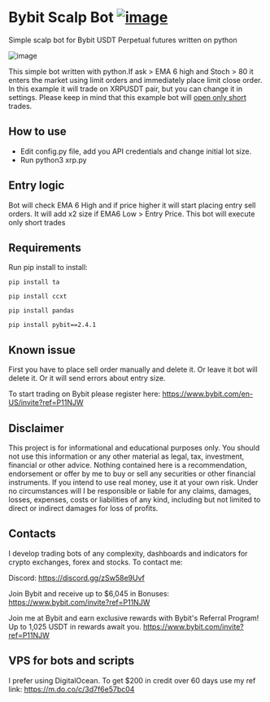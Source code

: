 # Bybit Scalp Bot <a href="https://github.com/ryu878/bybit_scalp_bot/blob/main/LICENSE.MD">![image](https://camo.githubusercontent.com/83d3746e5881c1867665223424263d8e604df233d0a11aae0813e0414d433943/68747470733a2f2f696d672e736869656c64732e696f2f62616467652f6c6963656e73652d4d49542d626c75652e737667)</a>
Simple scalp bot for Bybit USDT Perpetual futures written on python

![image](https://user-images.githubusercontent.com/81808867/166137110-5b729e9a-88a6-409e-8891-9e6fb205bd17.png)


This simple bot written with python.If ask > EMA 6 high and Stoch > 80 it enters the market using limit orders and immediately place limit close order. In this example it will trade on XRPUSDT pair, but you can change it in settings. Please keep in mind that this example bot will <u>open only short</u> trades.

## How to use
- Edit config.py file, add you API credentials and change initial lot size.
- Run python3 xrp.py

## Entry logic
Bot will check EMA 6 High and if price higher it will start placing entry sell orders. It will add x2 size if EMA6 Low > Entry Price.
This bot will execute only short trades

## Requirements
Run pip install to install:

<code>pip install ta</code>

<code>pip install ccxt</code>

<code>pip install pandas</code>

<code>pip install pybit==2.4.1</code>

## Known issue
First you have to place sell order manually and delete it. Or leave it bot will delete it. Or it will send errors about entry size.

To start trading on Bybit please register here: https://www.bybit.com/en-US/invite?ref=P11NJW


## Disclaimer
This project is for informational and educational purposes only. You should not use this information or any other material as legal, tax, investment, financial or other advice. Nothing contained here is a recommendation, endorsement or offer by me to buy or sell any securities or other financial instruments. If you intend to use real money, use it at your own risk. Under no circumstances will I be responsible or liable for any claims, damages, losses, expenses, costs or liabilities of any kind, including but not limited to direct or indirect damages for loss of profits.

## Contacts
I develop trading bots of any complexity, dashboards and indicators for crypto exchanges, forex and stocks.
To contact me:

Discord: https://discord.gg/zSw58e9Uvf

Join Bybit and receive up to $6,045 in Bonuses: https://www.bybit.com/invite?ref=P11NJW

Join me at Bybit and earn exclusive rewards with Bybit's Referral Program! 
Up to 1,025 USDT in rewards await you. https://www.bybit.com/invite?ref=P11NJW

## VPS for bots and scripts
I prefer using DigitalOcean. 
To get $200 in credit over 60 days use my ref link: https://m.do.co/c/3d7f6e57bc04
